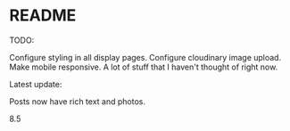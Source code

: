 # README

TODO:

Configure styling in all display pages.
Configure cloudinary image upload.
Make mobile responsive.
A lot of stuff that I haven't thought of right now.


Latest update:

Posts now have rich text and photos.



8.5
